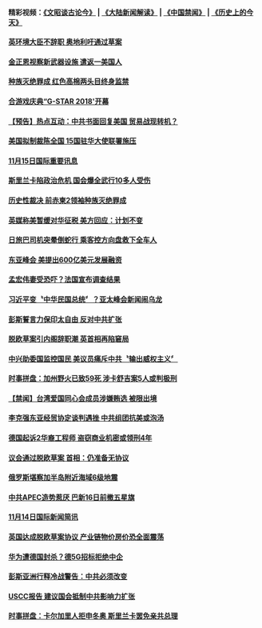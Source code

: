 #### 精彩视频：[《文昭谈古论今》](https://github.com/gfw-breaker/wenzhao/blob/master/README.md?t=11162131) | [《大陆新闻解读》](https://github.com/gfw-breaker/ntdtv-comedy/blob/master/README.md?t=11162131) | [《中国禁闻》](https://github.com/gfw-breaker/ntdtv-news/blob/master/README.md?t=11162131) | [《历史上的今天》](https://github.com/gfw-breaker/today-in-history/blob/master/README.md?t=11162131) 

#### [英环境大臣不辞职 奥地利吁通过草案](../pages/news202/a1399618.md?t=11162131) 

#### [金正恩视察新武器设施 遣返一美国人](../pages/news202/a1399615.md?t=11162131) 

#### [种族灭绝罪成 红色高棉两头目终身监禁](../pages/news202/a1399613.md?t=11162131) 

#### [合游戏庆典“G-STAR 2018&#39;开幕](../pages/news202/a1399609.md?t=11162131) 

#### [【预告】热点互动：中共书面回复美国  贸易战现转机？](../pages/news202/a1399608.md?t=11162131) 


#### [美国拟制裁陈全国 15国驻华大使联署施压](../pages/news202/a1399593.md?t=11162131) 

#### [11月15日国际重要讯息](../pages/news202/a1399596.md?t=11162131) 

#### [斯里兰卡陷政治危机 国会爆全武行10多人受伤](../pages/news202/a1399594.md?t=11162131) 

#### [历史性裁决 前赤柬2领袖种族灭绝罪成](../pages/news202/a1399579.md?t=11162131) 

#### [英媒称美暂缓对华征税 美方回应：计划不变](../pages/news202/a1399552.md?t=11162131) 

#### [日旅巴司机突晕倒蛇行 乘客控方向盘救下全车人](../pages/news202/a1399554.md?t=11162131) 


#### [东亚峰会  美提出600亿美元发展融资](../pages/news202/a1399485.md?t=11162131) 

#### [孟宏伟妻受恐吓？法国宣布调查结果](../pages/news202/a1399422.md?t=11162131) 

#### [习近平变〝中华民国总统〞？亚太峰会新闻闹乌龙](../pages/news202/a1399280.md?t=11162131) 

#### [彭斯誓言力保印太自由 反对中共扩张](../pages/news202/a1399513.md?t=11162131) 

#### [脱欧草案引内阁辞职潮 英首相再陷窘局](../pages/news202/a1399506.md?t=11162131) 

#### [中兴助委国监控国民 美议员痛斥中共〝输出威权主义〞](../pages/news202/a1399504.md?t=11162131) 

#### [时事拼盘：加州野火已致59死 涉卡舒吉案5人或判极刑](../pages/news202/a1399499.md?t=11162131) 

#### [【禁闻】台湾爱国同心会成员涉嫌贿选 被限出境](../pages/news202/a1399493.md?t=11162131) 

#### [李克强东亚经贸协定谈判遇挫 中共组团抗美或泡汤](../pages/news202/a1399491.md?t=11162131) 


#### [德国起诉2华裔工程师 盗窃商业机密或领刑4年](../pages/news202/a1399477.md?t=11162131) 

#### [议会通过脱欧草案 首相：仍准备无协议](../pages/news202/a1399471.md?t=11162131) 


#### [俄罗斯堪察加半岛附近海域6级地震](../pages/news202/a1399456.md?t=11162131) 

#### [中共APEC造势惹厌 巴新16日前撤五星旗](../pages/news202/a1399452.md?t=11162131) 

#### [11月14日国际新闻简讯](../pages/news202/a1399447.md?t=11162131) 

#### [英国达成脱欧草案协议 产业链物价房价恐全面震荡](../pages/news202/a1399411.md?t=11162131) 


#### [华为遭德国封杀？德5G招标拒绝中企](../pages/news202/a1399394.md?t=11162131) 

#### [彭斯亚洲行释冷战警告：中共必须改变](../pages/news202/a1399376.md?t=11162131) 

#### [USCC报告 建议国会抵制中共影响力扩张](../pages/news202/a1399364.md?t=11162131) 

#### [时事拼盘：卡尔加里人拒申冬奥 斯里兰卡罢免亲共总理](../pages/news202/a1399361.md?t=11162131) 

